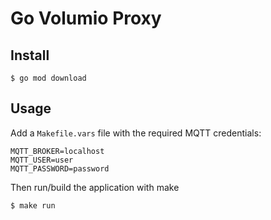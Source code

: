 # Go Volumio Proxy

## Install

```shell
$ go mod download
```

## Usage

Add a `Makefile.vars` file with the required MQTT credentials:

```make
MQTT_BROKER=localhost
MQTT_USER=user
MQTT_PASSWORD=password
```

Then run/build the application with make

```shell
$ make run
```
